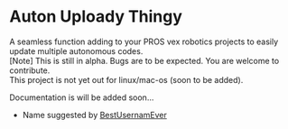 # Auton Uploady Thingy
A seamless function adding to your PROS vex robotics projects to easily update multiple autonomous codes.\
[Note] This is still in alpha. Bugs are to be expected. You are welcome to contribute.\
This project is not yet out for linux/mac-os (soon to be added).

Documentation is will be added soon...

- Name suggested by [BestUsernamEver](https://github.com/BestUsernamEver)
